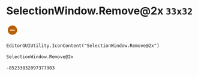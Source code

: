 # SelectionWindow.Remove@2x `33x32`
<img src="/img/SelectionWindow.Remove@2x.png" width=33 height=32>

``` CSharp
EditorGUIUtility.IconContent("SelectionWindow.Remove@2x")
```
```
SelectionWindow.Remove@2x
```
```
-85233832097377903
```
